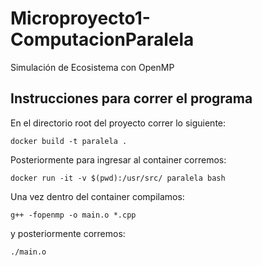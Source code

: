# Microproyecto1-ComputacionParalela
 Simulación de Ecosistema con OpenMP

## Instrucciones para correr el programa
En el directorio root del proyecto correr lo siguiente:
```commandline
docker build -t paralela .
```

Posteriormente para ingresar al container corremos:  
```commandline
docker run -it -v $(pwd):/usr/src/ paralela bash
```

Una vez dentro del container compilamos:
```commandline
g++ -fopenmp -o main.o *.cpp
```

y posteriormente corremos:
```commandline
./main.o
```